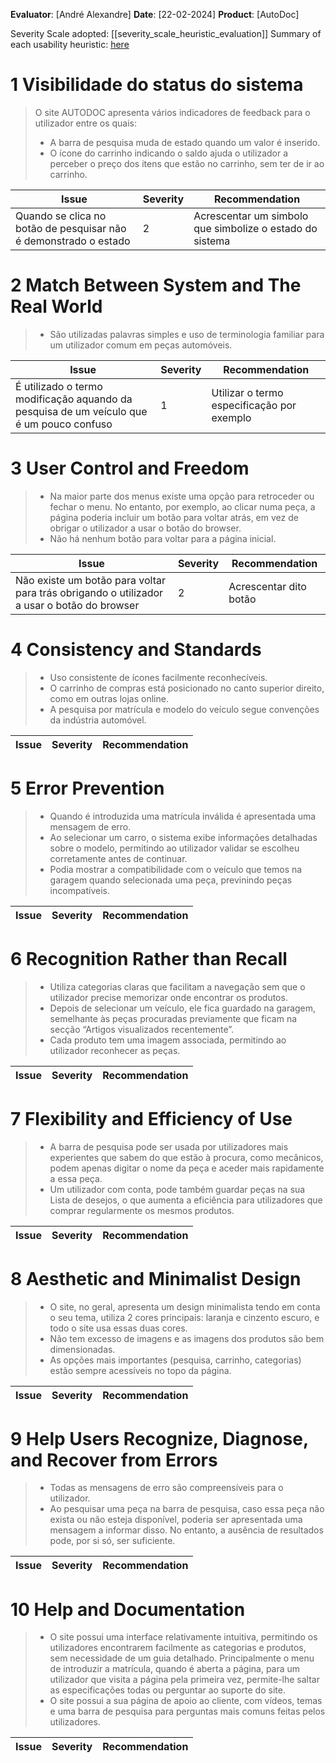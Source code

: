 <!-- This Heuristic Evaluation Workbook replicates the one proposed by the 
Nielsen Norman Group available at: https://media.nngroup.com/media/articles/attachments/Heuristic_Evaluation_Workbook_-_Nielsen_Norman_Group.pdf
-->

**Evaluator**: [André Alexandre]
**Date**: [22-02-2024]
**Product**: [AutoDoc]

Severity Scale adopted: [[severity_scale_heuristic_evaluation]]
Summary of each usability heuristic: [here](https://media.nngroup.com/media/articles/attachments/Heuristic_Summary1-compressed.pdf)

# 1 Visibilidade do status do sistema
>	O site AUTODOC apresenta vários indicadores de feedback para o utilizador entre os quais: 
>	- A barra de pesquisa muda de estado quando um valor é inserido.
>	- O ícone do carrinho indicando o saldo ajuda o utilizador a perceber o preço dos itens que estão no carrinho, sem ter de ir ao carrinho.

| **Issue**       | **Severity** | Recommendation |
| --------------- | ------------ | -------------- |
| Quando se clica no botão de pesquisar não é demonstrado o estado | 2            | Acrescentar um simbolo que simbolize o estado do sistema               |

# 2 Match Between System and The Real World
>	- São utilizadas palavras simples e uso de terminologia familiar para um utilizador comum em peças automóveis.

| **Issue**       | **Severity** | Recommendation |
| --------------- | ------------ | -------------- |
| É utilizado o termo modificação aquando da pesquisa de um veículo que é um pouco confuso | 1            | Utilizar o termo especificação por exemplo               |
 
# 3 User Control and Freedom
>	- Na maior parte dos menus existe uma opção para retroceder ou fechar o menu. No entanto, por exemplo, ao clicar numa peça, a página poderia incluir um botão para voltar atrás, em vez de obrigar o utilizador a usar o botão do browser.
>   - Não há nenhum botão para voltar para a página inicial.

| **Issue**       | **Severity** | Recommendation |
| --------------- | ------------ | -------------- |
| Não existe um botão para voltar para trás obrigando o utilizador a usar o botão do browser | 2            | Acrescentar dito botão               |

# 4 Consistency and Standards
>	- Uso consistente de ícones facilmente reconhecíveis.
>   - O carrinho de compras está posicionado no canto superior direito, como em outras lojas online.
>   - A pesquisa por matrícula e modelo do veículo segue convenções da indústria automóvel.

| **Issue**       | **Severity** | Recommendation |
| --------------- | ------------ | -------------- |

# 5 Error Prevention
>	- Quando é introduzida uma matrícula inválida é apresentada uma mensagem de erro.
>   - Ao selecionar um carro, o sistema exibe informações detalhadas sobre o modelo, permitindo ao utilizador validar se escolheu corretamente antes de continuar.
>   - Podia mostrar a compatibilidade com o veículo que temos na garagem quando selecionada uma peça, previnindo peças incompatíveis.

| **Issue**       | **Severity** | Recommendation |
| --------------- | ------------ | -------------- |

# 6 Recognition Rather than Recall
>	- Utiliza categorias claras que facilitam a navegação sem que o utilizador precise memorizar onde encontrar os produtos.
>   - Depois de selecionar um veículo, ele fica guardado na garagem, semelhante às peças procuradas previamente que ficam na secção “Artigos visualizados recentemente”.
>   - Cada produto tem uma imagem associada, permitindo ao utilizador reconhecer as peças.

| **Issue**       | **Severity** | Recommendation |
| --------------- | ------------ | -------------- |

# 7 Flexibility and Efficiency of Use
>	- A barra de pesquisa pode ser usada por utilizadores mais experientes que sabem do que estão à procura, como mecânicos, podem apenas digitar o nome da peça e aceder mais rapidamente a essa peça.
>   - Um utilizador com conta, pode também guardar peças na sua Lista de desejos, o que aumenta a eficiência para utilizadores que comprar regularmente os mesmos produtos.

| **Issue**       | **Severity** | Recommendation |
| --------------- | ------------ | -------------- |

# 8 Aesthetic and Minimalist Design
>	- O site, no geral, apresenta um design minimalista tendo em conta o seu tema, utiliza 2 cores principais: laranja e cinzento escuro, e todo o site usa essas duas cores.
>   - Não tem excesso de imagens e as imagens dos produtos são bem dimensionadas.
>   - As opções mais importantes (pesquisa, carrinho, categorias) estão sempre acessíveis no topo da página.

| **Issue**       | **Severity** | Recommendation |
| --------------- | ------------ | -------------- |

# 9 Help Users Recognize, Diagnose, and Recover from Errors
>	- Todas as mensagens de erro são compreensíveis para o utilizador.
>   - Ao pesquisar uma peça na barra de pesquisa, caso essa peça não exista ou não esteja disponível, poderia ser apresentada uma mensagem a informar disso. No entanto, a ausência de resultados pode, por si só, ser suficiente.

| **Issue**       | **Severity** | Recommendation |
| --------------- | ------------ | -------------- |


# 10 Help and Documentation
>	- O site possui uma interface relativamente intuitiva, permitindo os utilizadores encontrarem facilmente as categorias e produtos, sem necessidade de um guia detalhado. Principalmente o menu de introduzir a matrícula, quando é aberta a página, para um utilizador que visita a página pela primeira vez, permite-lhe saltar as especificações todas ou perguntar ao suporte do site.
>   - O site possui a sua página de apoio ao cliente, com vídeos, temas e uma barra de pesquisa para perguntas mais comuns feitas pelos utilizadores.

| **Issue**       | **Severity** | Recommendation |
| --------------- | ------------ | -------------- |

